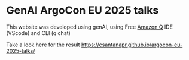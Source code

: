 # GenAI ArgoCon EU 2025 talks

This website was developed using genAI, using Free [Amazon Q](https://aws.amazon.com/q/) IDE (VScode) and CLI (q chat)

Take a look here for the result https://csantanapr.github.io/argocon-eu-2025-talks/

